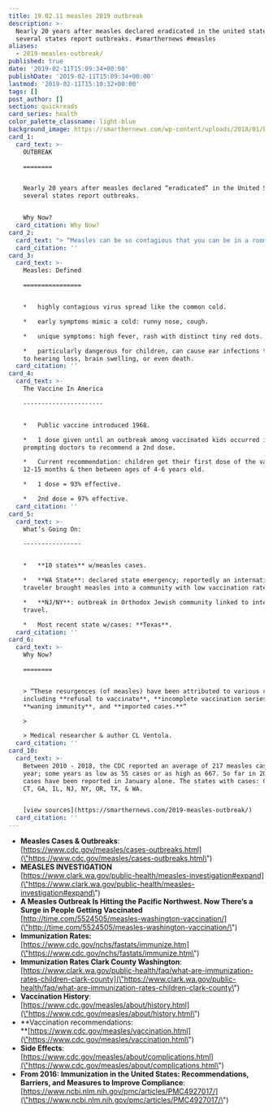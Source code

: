 ```yaml
---
title: 19.02.11 measles 2019 outbreak
description: >-
  Nearly 20 years after measles declared eradicated in the united states,
  several states report outbreaks. #smarthernews #measles
aliases:
  - 2019-measles-outbreak/
published: true
date: '2019-02-11T15:09:34+00:00'
publishDate: '2019-02-11T15:09:34+00:00'
lastmod: '2019-02-11T15:10:32+00:00'
tags: []
post_author: []
section: quickreads
card_series: health
color_palette_classname: light-blue
background_image: https://smarthernews.com/wp-content/uploads/2018/01/baby-scaled.jpg
card_1:
  card_text: >-
    OUTBREAK

    ========


    Nearly 20 years after measles declared “eradicated” in the United States,
    several states report outbreaks.


    Why Now?
  card_citation: Why Now?
card_2:
  card_text: "> “Measles can be so contagious that you can be in a room, and if youa\x19re susceptible, two hours after someone with measles left, and still get the disease.”\n> \n> Dr. Alan Melnick, director of public health for Clark County, the site of the measles outbreak in Washington state. Most of the cases are children under 10. The vaccination rate for school age children is 78%, much lower than recommended 90-95% to create community or \"herd\" immunity."
  card_citation: ''
card_3:
  card_text: >-
    Measles: Defined

    ================


    *   highly contagious virus spread like the common cold.

    *   early symptoms mimic a cold: runny nose, cough.

    *   unique symptoms: high fever, rash with distinct tiny red dots.

    *   particularly dangerous for children, can cause ear infections that lead
    to hearing loss, brain swelling, or even death.
  card_citation: ''
card_4:
  card_text: >-
    The Vaccine In America

    ----------------------


    *   Public vaccine introduced 1968.

    *   1 dose given until an outbreak among vaccinated kids occurred in 1989,
    prompting doctors to recommend a 2nd dose.

    *   Current recommendation: children get their first dose of the vaccine at
    12-15 months & then between ages of 4-6 years old.

    *   1 dose = 93% effective.

    *   2nd dose = 97% effective.
  card_citation: ''
card_5:
  card_text: >-
    What’s Going On:

    ----------------


    *   **10 states** w/measles cases.

    *   **WA State**: declared state emergency; reportedly an international
    traveler brought measles into a community with low vaccination rates.

    *   **NJ/NY**: outbreak in Orthodox Jewish community linked to international
    travel.

    *   Most recent state w/cases: **Texas**.
  card_citation: ''
card_6:
  card_text: >-
    Why Now?

    ========


    > “These resurgences (of measles) have been attributed to various causes,
    including **refusal to vaccinate**, **incomplete vaccination series**,
    **waning immunity**, and **imported cases.**“

    > 

    > Medical researcher & author CL Ventola.
  card_citation: ''
card_10:
  card_text: >-
    Between 2010 - 2018, the CDC reported an average of 217 measles cases every
    year; some years as low as 55 cases or as high as 667. So far in 2019, 79
    cases have been reported in January alone. The states with cases: CA, CO,
    CT, GA, IL, NJ, NY, OR, TX, & WA.


    [view sources](https://smarthernews.com/2019-measles-outbreak/)
  card_citation: ''
---
```

*   **Measles Cases & Outbreaks**:  
    [https://www.cdc.gov/measles/cases-outbreaks.html](\"https://www.cdc.gov/measles/cases-outbreaks.html\")
*   **MEASLES INVESTIGATION**  
    [https://www.clark.wa.gov/public-health/measles-investigation#expand](\"https://www.clark.wa.gov/public-health/measles-investigation#expand\")
*   **A Measles Outbreak Is Hitting the Pacific Northwest. Now There’s a Surge in People Getting Vaccinated**  
    [http://time.com/5524505/measles-washington-vaccination/](\"http://time.com/5524505/measles-washington-vaccination/\")
*   **Immunization Rates:**  
    [https://www.cdc.gov/nchs/fastats/immunize.htm](\"https://www.cdc.gov/nchs/fastats/immunize.htm\")
*   **Immunization Rates Clark County Washington**:  
    [https://www.clark.wa.gov/public-health/faq/what-are-immunization-rates-children-clark-county](\"https://www.clark.wa.gov/public-health/faq/what-are-immunization-rates-children-clark-county\")
*   **Vaccination History**:  
    [https://www.cdc.gov/measles/about/history.html](\"https://www.cdc.gov/measles/about/history.html\")
*   **Vaccination recommendations:  
    **[https://www.cdc.gov/measles/vaccination.html](\"https://www.cdc.gov/measles/vaccination.html\")
*   **Side Effects**:  
    [https://www.cdc.gov/measles/about/complications.html](\"https://www.cdc.gov/measles/about/complications.html\")
*   **From 2016: Immunization in the United States: Recommendations, Barriers, and Measures to Improve Compliance**:  
    [https://www.ncbi.nlm.nih.gov/pmc/articles/PMC4927017/](\"https://www.ncbi.nlm.nih.gov/pmc/articles/PMC4927017/\")